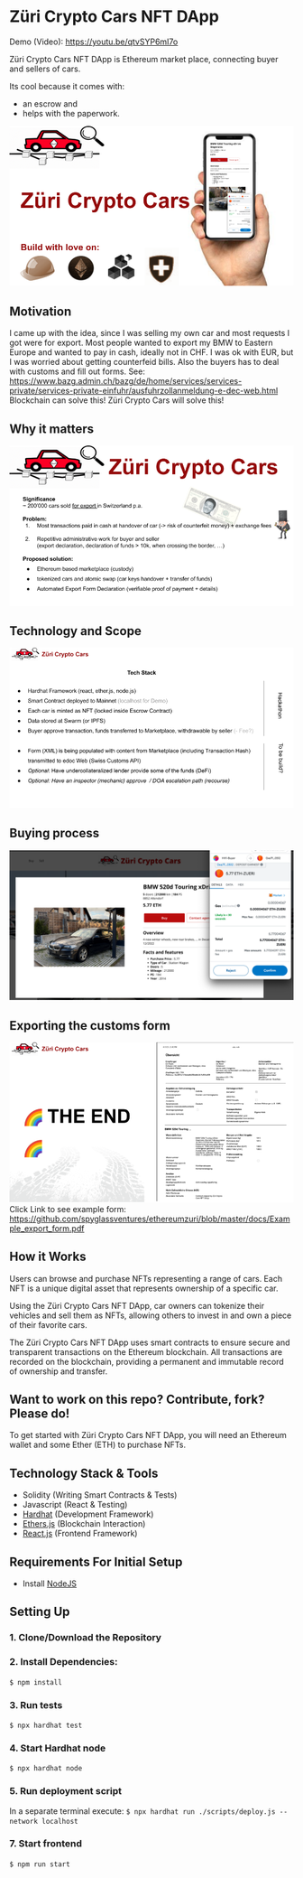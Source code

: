 # Züri Crypto Cars NFT DApp

Demo (Video): https://youtu.be/qtvSYP6mI7o

Züri Crypto Cars NFT DApp is Ethereum market place, connecting buyer and sellers of cars.

Its cool because it comes with:
- an escrow and 
- helps with the paperwork.

![](docs/1.png?raw=true)

## Motivation
I came up with the idea, since I was selling my own car and most requests I got were for export. 
Most people wanted to export my BMW to Eastern Europe and wanted to pay in cash, ideally not in CHF. 
I was ok with EUR, but I was worried about getting counterfeid bills. Also the buyers has to deal with customs and fill out forms.
See: https://www.bazg.admin.ch/bazg/de/home/services/services-private/services-private-einfuhr/ausfuhrzollanmeldung-e-dec-web.html
Blockchain can solve this! Züri Crypto Cars will solve this!

## Why it matters
![](docs/2.png?raw=true)

## Technology and Scope
![](docs/techstack.png?raw=true)

## Buying process
![](docs/BUY.png?raw=true)

## Exporting the customs form
![](docs/form.png?raw=true)
Click Link to see example form: https://github.com/spyglassventures/ethereumzuri/blob/master/docs/Example_export_form.pdf

## How it Works
Users can browse and purchase NFTs representing a range of cars. Each NFT is a unique digital asset that represents ownership of a specific car.

Using the Züri Crypto Cars NFT DApp, car owners can tokenize their vehicles and sell them as NFTs, allowing others to invest in and own a piece of their favorite cars.

The Züri Crypto Cars NFT DApp uses smart contracts to ensure secure and transparent transactions on the Ethereum blockchain. All transactions are recorded on the blockchain, providing a permanent and immutable record of ownership and transfer.

## Want to work on this repo? Contribute, fork? Please do!
To get started with Züri Crypto Cars NFT DApp, you will need an Ethereum wallet and some Ether (ETH) to purchase NFTs.


## Technology Stack & Tools

- Solidity (Writing Smart Contracts & Tests)
- Javascript (React & Testing)
- [Hardhat](https://hardhat.org/) (Development Framework)
- [Ethers.js](https://docs.ethers.io/v5/) (Blockchain Interaction)
- [React.js](https://reactjs.org/) (Frontend Framework)

## Requirements For Initial Setup
- Install [NodeJS](https://nodejs.org/en/)

## Setting Up
### 1. Clone/Download the Repository

### 2. Install Dependencies:
`$ npm install`

### 3. Run tests
`$ npx hardhat test`

### 4. Start Hardhat node
`$ npx hardhat node`

### 5. Run deployment script
In a separate terminal execute:
`$ npx hardhat run ./scripts/deploy.js --network localhost`

### 7. Start frontend
`$ npm run start`
